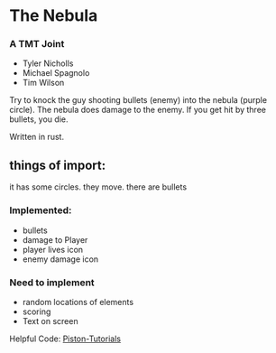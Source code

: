 # The Nebula
### A TMT Joint
* Tyler Nicholls
* Michael Spagnolo
* Tim Wilson

Try to knock the guy shooting bullets (enemy) into the nebula (purple circle).
The nebula does damage to the enemy. If you get hit by three bullets, you
die.

Written in rust.

## things of import:
it has some circles.
they move.
there are bullets

### Implemented:
* bullets
* damage to Player
* player lives icon
* enemy damage icon

### Need to implement
* random locations of elements
* scoring
* Text on screen

Helpful Code:
[Piston-Tutorials](https://github.com/PistonDevelopers/Piston-Tutorials/tree/master/getting-started)

